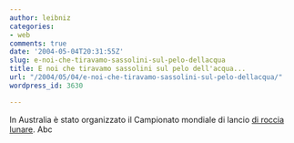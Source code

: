 ```yaml
---
author: leibniz
categories:
- web
comments: true
date: '2004-05-04T20:31:55Z'
slug: e-noi-che-tiravamo-sassolini-sul-pelo-dellacqua
title: E noi che tiravamo sassolini sul pelo dell'acqua...
url: "/2004/05/04/e-noi-che-tiravamo-sassolini-sul-pelo-dellacqua/"
wordpress_id: 3630

---
```

In Australia è stato organizzato il Campionato mondiale di lancio [di roccia lunare](https://www.abc.net.au/westqld/stories/s1098094.htm).
Abc
